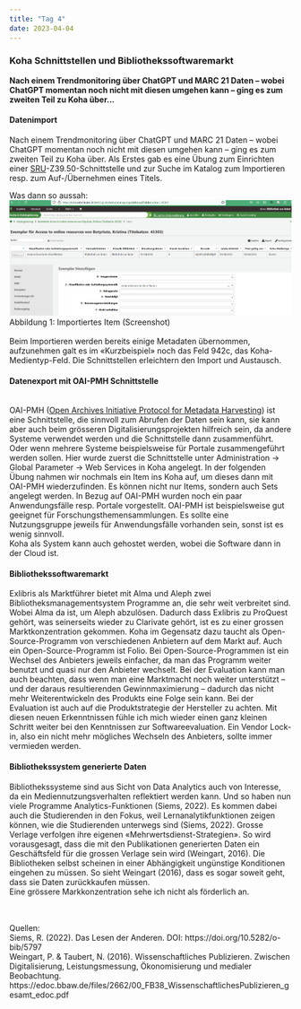 ```yaml
---
title: "Tag 4"
date: 2023-04-04
---
```


### Koha Schnittstellen und Bibliothekssoftwaremarkt
**Nach einem Trendmonitoring über ChatGPT und MARC 21 Daten – wobei ChatGPT momentan noch nicht mit diesen umgehen kann – ging es zum zweiten Teil zu Koha über...**



#### **Datenimport**
Nach einem Trendmonitoring über ChatGPT und MARC 21 Daten – wobei ChatGPT momentan noch nicht mit diesen umgehen kann – ging es zum zweiten Teil zu Koha über. Als Erstes gab es eine Übung zum Einrichten einer <a href="https://www.loc.gov/standards/sru/">SRU</a>-Z39.50-Schnittstelle und zur Suche im Katalog zum Importieren resp. zum Auf-/Übernehmen eines Titels.

Was dann so aussah: 
<br>
![](https://raw.githubusercontent.com/brandensarah/Lerntagebuch/master/_posts/bild_le4_1.png)
<br>
Abbildung 1: Importiertes Item (Screenshot)
<br>
<br>
Beim Importieren werden bereits einige Metadaten übernommen, aufzunehmen galt es im «Kurzbeispiel» noch das Feld 942c, das Koha-Medientyp-Feld. Die Schnittstellen erleichtern den Import und Austausch.
<br>
<h4><b>Datenexport mit OAI-PMH Schnittstelle</b></h4>
<br>
OAI-PMH (<a href="https://www.openarchives.org/pmh/">Open Archives Initiative Protocol for Metadata Harvesting</a>) ist eine Schnittstelle, die sinnvoll zum Abrufen der Daten sein kann, sie kann aber auch beim grösseren Digitalisierungsprojekten hilfreich sein, da andere Systeme verwendet werden und die Schnittstelle dann zusammenführt. Oder wenn mehrere Systeme beispielsweise für Portale zusammengeführt werden sollen. Hier wurde zuerst die Schnittstelle unter Administration -> Global Parameter -> Web Services in Koha angelegt. In der folgenden Übung nahmen wir nochmals ein Item ins Koha auf, um dieses dann mit OAI-PMH wiederzufinden. Es können nicht nur Items, sondern auch Sets angelegt werden. 
In Bezug auf OAI-PMH wurden noch ein paar Anwendungsfälle resp. Portale vorgestellt. OAI-PMH ist beispielsweise gut geeignet für Forschungsthemensammlungen. Es sollte eine Nutzungsgruppe jeweils für Anwendungsfälle vorhanden sein, sonst ist es wenig sinnvoll.  <br>
Koha als System kann auch gehostet werden, wobei die Software dann in der Cloud ist.  
<br>
 <h4><b>Bibliothekssoftwaremarkt</b></h4>

Exlibris als Marktführer bietet mit Alma und Aleph zwei Bibliotheksmanagementsystem Programme an, die sehr weit verbreitet sind. Wobei Alma da ist, um Aleph abzulösen. Dadurch dass Exlibris zu ProQuest gehört, was seinerseits wieder zu Clarivate gehört, ist es zu einer grossen Marktkonzentration gekommen. Koha im Gegensatz dazu taucht als Open-Source-Programm von verschiedenen Anbietern auf dem Markt auf. Auch ein Open-Source-Programm ist Folio. Bei Open-Source-Programmen ist ein Wechsel des Anbieters jeweils einfacher, da man das Programm weiter benutzt und quasi nur den Anbieter wechselt. 
Bei der Evaluation kann man auch beachten, dass wenn man eine Marktmacht noch weiter unterstützt – und der daraus resultierenden Gewinnmaximierung – dadurch das nicht mehr Weiterentwickeln des Produkts eine Folge sein kann. Bei der Evaluation ist auch auf die Produktstrategie der Hersteller zu achten. Mit diesen neuen Erkenntnissen fühle ich mich wieder einen ganz kleinen Schritt weiter bei den Kenntnissen zur Softwareevaluation. 
Ein Vendor Lock-in, also ein nicht mehr mögliches Wechseln des Anbieters, sollte immer vermieden werden. 
<br>
 <h4><b>Bibliothekssystem generierte Daten</b></h4>

Bibliothekssysteme sind aus Sicht von Data Analytics auch von Interesse, da ein Mediennutzungsverhalten reflektiert werden kann. Und so haben nun viele Programme Analytics-Funktionen (Siems, 2022). Es kommen dabei auch die Studierenden in den Fokus, weil Lernanalytikfunktionen zeigen können, wie die Studierenden unterwegs sind (Siems, 2022). 
Grosse Verlage verfolgen ihre eigenen «Mehrwertsdienst-Strategien». So wird vorausgesagt, dass die mit den Publikationen generierten Daten ein Geschäftsfeld für die grossen Verlage sein wird (Weingart, 2016). Die Bibliotheken selbst scheinen in einer Abhängigkeit ungünstige Konditionen eingehen zu müssen. So sieht Weingart (2016), dass es sogar soweit geht, dass sie Daten zurückkaufen müssen.  
Eine grössere Markkonzentration sehe ich nicht als förderlich an.  
<br>



<br>
Quellen: 
 <br>
Siems, R. (2022). Das Lesen der Anderen. DOI: https://doi.org/10.5282/o-bib/5797 
 <br>
Weingart, P. & Taubert, N. (2016). Wissenschaftliches Publizieren. Zwischen Digitalisierung, Leistungsmessung, Ökonomisierung und medialer Beobachtung. 
https://edoc.bbaw.de/files/2662/00_FB38_WissenschaftlichesPublizieren_gesamt_edoc.pdf



